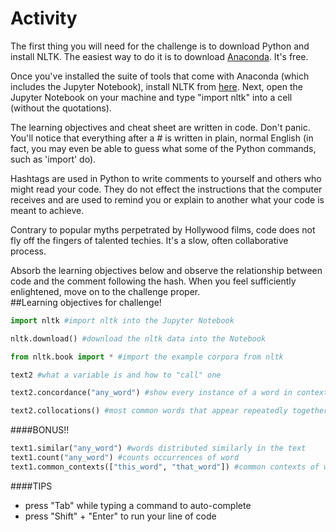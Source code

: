 # Activity
The first thing you will need for the challenge is to download Python and install NLTK. The easiest way to do it is to download [Anaconda](https://www.continuum.io/downloads). It's free. 

Once you've installed the suite of tools that come with Anaconda (which includes the Jupyter Notebook), install NLTK from [here](http://www.nltk.org/install.html). Next, open the Jupyter Notebook on your machine and type "import nltk" into a cell (without the quotations). 

The learning objectives and cheat sheet are written in code. Don't panic. You'll notice that everything after a # is written in plain, normal English (in fact, you may even be able to guess what some of the Python commands, such as 'import' do). 

Hashtags are used in Python to write comments to yourself and others who might read your code. They do not effect the instructions that the computer receives and are used to remind you or explain to another what your code is meant to achieve. 

Contrary to popular myths perpetrated by Hollywood films, code does not fly off the fingers of talented techies. It's a slow, often collaborative process. 

Absorb the learning objectives below and observe the relationship between code and the comment following the hash. When you feel sufficiently enlightened, move on to the challenge proper.      
##Learning objectives for challenge!
```python
import nltk #import nltk into the Jupyter Notebook

nltk.download() #download the nltk data into the Notebook

from nltk.book import * #import the example corpora from nltk

text2 #what a variable is and how to "call" one

text2.concordance("any_word") #show every instance of a word in context

text2.collocations() #most common words that appear repeatedly together
```

####BONUS!!
```python
text1.similar("any_word") #words distributed similarly in the text
text1.count("any_word") #counts occurrences of word
text1.common_contexts(["this_word", "that_word"]) #common contexts of words
```
####TIPS
- press "Tab" while typing a command to auto-complete
- press "Shift" + "Enter" to run your line of code

